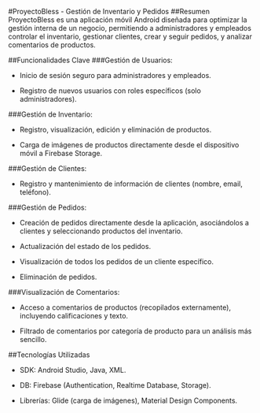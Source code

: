 #ProyectoBless - Gestión de Inventario y Pedidos
##Resumen
ProyectoBless es una aplicación móvil Android diseñada para optimizar la gestión interna de un negocio, permitiendo a administradores y empleados controlar el inventario, gestionar clientes, crear y seguir pedidos, y analizar comentarios de productos.

##Funcionalidades Clave
###Gestión de Usuarios:

- Inicio de sesión seguro para administradores y empleados.

- Registro de nuevos usuarios con roles específicos (solo administradores).

###Gestión de Inventario:

- Registro, visualización, edición y eliminación de productos.

- Carga de imágenes de productos directamente desde el dispositivo móvil a Firebase Storage.

###Gestión de Clientes:

- Registro y mantenimiento de información de clientes (nombre, email, teléfono).

###Gestión de Pedidos:

- Creación de pedidos directamente desde la aplicación, asociándolos a clientes y seleccionando productos del inventario.

- Actualización del estado de los pedidos.

- Visualización de todos los pedidos de un cliente específico.

- Eliminación de pedidos.

###Visualización de Comentarios:

- Acceso a comentarios de productos (recopilados externamente), incluyendo calificaciones y texto.

- Filtrado de comentarios por categoría de producto para un análisis más sencillo.

##Tecnologías Utilizadas
- SDK: Android Studio, Java, XML.

- DB: Firebase (Authentication, Realtime Database, Storage).

- Librerías: Glide (carga de imágenes), Material Design Components.
